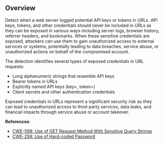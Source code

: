 ## Overview

Detect when a web server logged potential API keys or tokens in URLs. API keys, tokens, and other credentials should never be included in URLs as they can be exposed in various ways including server logs, browser history, referrer headers, and bookmarks. When these sensitive credentials are exposed, attackers can use them to gain unauthorized access to external services or systems, potentially leading to data breaches, service abuse, or unauthorized actions on behalf of the compromised account.

The detection identifies several types of exposed credentials in URL requests:
- Long alphanumeric strings that resemble API keys
- Bearer tokens in URLs
- Explicitly named API keys (key=, token=)
- Client secrets and other authentication credentials

Exposed credentials in URLs represent a significant security risk as they can lead to unauthorized access to third-party services, data leaks, and financial impacts through service abuse or account takeover.

**References**:
- [CWE-598: Use of GET Request Method With Sensitive Query Strings](https://cwe.mitre.org/data/definitions/598.html)
- [CWE-259: Use of Hard-coded Password](https://cwe.mitre.org/data/definitions/259.html)